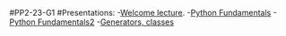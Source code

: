 #PP2-23-G1
#Presentations:
-[Welcome lecture](https://slides.com/alikhangubayev/welcome-lecture/fullscreen).
-[Python Fundamentals](https://slides.com/alikhangubayev/lesson-1/fullscreen)
-[Python Fundamentals2](https://slides.com/yaslan/lesson-1-python-fundamentals/fullscreen)
-[Generators, classes](https://slides.com/alikhangubayev/lesson-3-python-collections/fullscreen)
